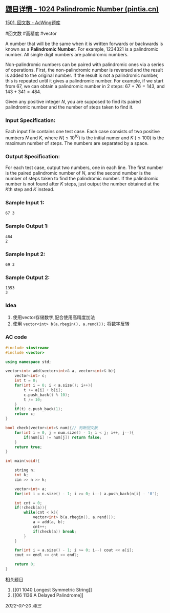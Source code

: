 ## [题目详情 - 1024 Palindromic Number (pintia.cn)](https://pintia.cn/problem-sets/994805342720868352/problems/994805476473028608)

[1501. 回文数 - AcWing题库](https://www.acwing.com/problem/content/1503/)

#回文数 #高精度 #vector 

A number that will be the same when it is written forwards or backwards is known as a **Palindromic Number**. For example, $1234321$ is a palindromic number. All single digit numbers are palindromic numbers.

Non-palindromic numbers can be paired with palindromic ones via a series of operations. First, the non-palindromic number is reversed and the result is added to the original number. If the result is not a palindromic number, this is repeated until it gives a palindromic number. For example, if we start from $67$, we can obtain a palindromic number in $2$ steps: $67 + 76 = 143$, and $143 + 341 = 484$.

Given any positive integer $N$, you are supposed to find its paired palindromic number and the number of steps taken to find it.

### Input Specification:

Each input file contains one test case. Each case consists of two positive numbers $N$ and $K$, where $N (≤10^{10})$ is the initial numer and $K~(≤100)$ is the maximum number of steps. The numbers are separated by a space.

### Output Specification:

For each test case, output two numbers, one in each line. The first number is the paired palindromic number of $N$, and the second number is the number of steps taken to find the palindromic number. If the palindromic number is not found after $K$ steps, just output the number obtained at the $K$th step and $K$ instead.

### Sample Input 1:

```in
67 3
```

### Sample Output 1:

```out
484
2
```

### Sample Input 2:

```in
69 3
```

### Sample Output 2:

```out
1353
3
```

### Idea

1. 使用vector存储数字,配合使用高精度加法
2. 使用 `vector<int> b(a.rbegin(), a.rend());` 将数字反转

### AC code

```cpp
#include <iostream>
#include <vector>

using namespace std;

vector<int> add(vector<int>& a, vector<int>& b){
    vector<int> c;
    int t = 0;
    for(int i = 0; i < a.size(); i++){
        t += a[i] + b[i];
        c.push_back(t % 10);
        t /= 10;
    }
    if(t) c.push_back(1);
    return c;
}

bool check(vector<int>& num){// 判断回文数
    for(int i = 0, j = num.size() - 1; i < j; i++, j--){
        if(num[i] != num[j]) return false;
    }
    return true;
}

int main(void){

    string n;
    int k;
    cin >> n >> k;

    vector<int> a;
    for(int i = n.size() - 1; i >= 0; i--) a.push_back(n[i] - '0');

    int cnt = 0;
    if(!check(a)){
        while(cnt < k){
            vector<int> b(a.rbegin(), a.rend());
            a = add(a, b);
            cnt++;
            if(check(a)) break;
        }
    }

    for(int i = a.size() - 1; i >= 0; i--) cout << a[i];
    cout << endl << cnt << endl;

    return 0;
}
```


相关题目
1. [[01 1040 Longest Symmetric String]]
2. [[06 1136 A Delayed Palindrome]]


*2022-07-20 周三*